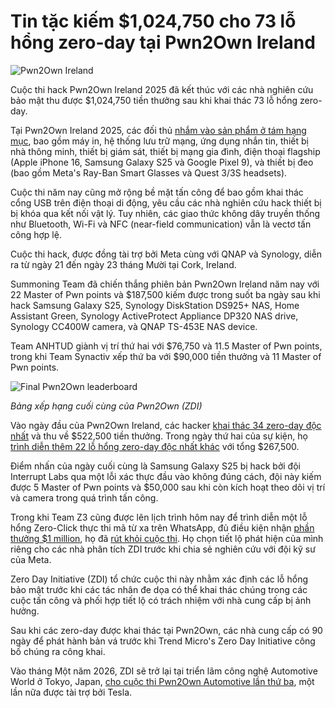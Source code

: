 # Tin tặc kiếm $1,024,750 cho 73 lỗ hổng zero-day tại Pwn2Own Ireland

![Pwn2Own Ireland](https://www.bleepstatic.com/content/hl-images/2025/10/23/pwn2own_ireland.jpg)

Cuộc thi hack Pwn2Own Ireland 2025 đã kết thúc với các nhà nghiên cứu bảo mật thu được $1,024,750 tiền thưởng sau khi khai thác 73 lỗ hổng zero-day.

Tại Pwn2Own Ireland 2025, các đối thủ [nhắm vào sản phẩm ở tám hạng mục](https://www.zerodayinitiative.com/blog/2025/7/30/pwn2own-returns-to-ireland-with-a-one-million-dollar-whatsapp-target), bao gồm máy in, hệ thống lưu trữ mạng, ứng dụng nhắn tin, thiết bị nhà thông minh, thiết bị giám sát, thiết bị mạng gia đình, điện thoại flagship (Apple iPhone 16, Samsung Galaxy S25 và Google Pixel 9), và thiết bị đeo (bao gồm Meta's Ray-Ban Smart Glasses và Quest 3/3S headsets).

Cuộc thi năm nay cũng mở rộng bề mặt tấn công để bao gồm khai thác cổng USB trên điện thoại di động, yêu cầu các nhà nghiên cứu hack thiết bị bị khóa qua kết nối vật lý. Tuy nhiên, các giao thức không dây truyền thống như Bluetooth, Wi-Fi và NFC (near-field communication) vẫn là vectơ tấn công hợp lệ.

Cuộc thi hack, được đồng tài trợ bởi Meta cùng với QNAP và Synology, diễn ra từ ngày 21 đến ngày 23 tháng Mười tại Cork, Ireland.

Summoning Team đã chiến thắng phiên bản Pwn2Own Ireland năm nay với 22 Master of Pwn points và $187,500 kiếm được trong suốt ba ngày sau khi hack Samsung Galaxy S25, Synology DiskStation DS925+ NAS, Home Assistant Green, Synology ActiveProtect Appliance DP320 NAS drive, Synology CC400W camera, và QNAP TS-453E NAS device.

Team ANHTUD giành vị trí thứ hai với $76,750 và 11.5 Master of Pwn points, trong khi Team Synactiv xếp thứ ba với $90,000 tiền thưởng và 11 Master of Pwn points.

![Final Pwn2Own leaderboard](https://www.bleepstatic.com/images/news/u/1109292/2025/Pwn2Own-Ireland-Leaderboard.webp)

_Bảng xếp hạng cuối cùng của Pwn2Own (ZDI)_

Vào ngày đầu của Pwn2Own Ireland, các hacker [khai thác 34 zero-day độc nhất](https://www.bleepingcomputer.com/news/security/hackers-exploit-34-zero-days-on-first-day-of-pwn2own-ireland/) và thu về $522,500 tiền thưởng. Trong ngày thứ hai của sự kiện, họ [trình diễn thêm 22 lỗ hổng zero-day độc nhất khác](https://www.bleepingcomputer.com/news/security/samsung-galaxy-s25-hacked-on-day-two-of-pwn2own-ireland-2025/) với tổng $267,500.

Điểm nhấn của ngày cuối cùng là Samsung Galaxy S25 bị hack bởi đội Interrupt Labs qua một lỗi xác thực đầu vào không đúng cách, đội này kiếm được 5 Master of Pwn points và $50,000 sau khi còn kích hoạt theo dõi vị trí và camera trong quá trình tấn công.

Trong khi Team Z3 cũng được lên lịch trình hôm nay để trình diễn một lỗ hổng Zero-Click thực thi mã từ xa trên WhatsApp, đủ điều kiện nhận [phần thưởng $1 million](https://www.bleepingcomputer.com/news/security/pwn2own-hacking-contest-pays-1-million-for-whatsapp-exploit/), họ đã [rút khỏi cuộc thi](https://x.com/thezdi/status/1981419691068575885). Họ chọn tiết lộ phát hiện của mình riêng cho các nhà phân tích ZDI trước khi chia sẻ nghiên cứu với đội kỹ sư của Meta.

Zero Day Initiative (ZDI) tổ chức cuộc thi này nhằm xác định các lỗ hổng bảo mật trước khi các tác nhân đe dọa có thể khai thác chúng trong các cuộc tấn công và phối hợp tiết lộ có trách nhiệm với nhà cung cấp bị ảnh hưởng.

Sau khi các zero-day được khai thác tại Pwn2Own, các nhà cung cấp có 90 ngày để phát hành bản vá trước khi Trend Micro's Zero Day Initiative công bố chúng ra công khai.

Vào tháng Một năm 2026, ZDI sẽ trở lại tại triển lãm công nghệ Automotive World ở Tokyo, Japan, [cho cuộc thi Pwn2Own Automotive lần thứ ba](https://www.zerodayinitiative.com/blog/2025/10/16/pwn2own-automotive-returns-to-tokyo-with-expanded-chargers-and-more), một lần nữa được tài trợ bởi Tesla.